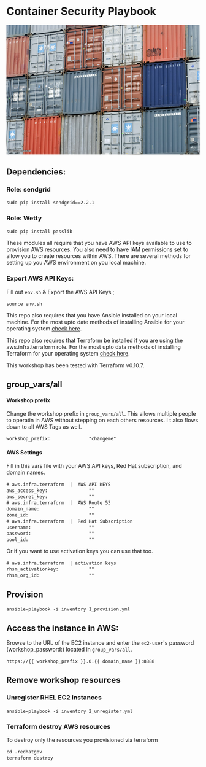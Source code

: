 # Container Security Playbook

![Containers](img/containers.jpg)


## Dependencies:

### Role: sendgrid

    sudo pip install sendgrid==2.2.1

### Role: Wetty

    sudo pip install passlib

These modules all require that you have AWS API keys available to use to provision AWS resources. You also need to have IAM permissions set to allow you to create resources within AWS. There are several methods for setting up you AWS environment on you local machine.


### Export AWS API Keys:

Fill out `env.sh` & Export the AWS API Keys ;

```
source env.sh
```

This repo also requires that you have Ansible installed on your local machine. For the most upto date methods of installing Ansible for your operating system [check here](http://docs.ansible.com/ansible/intro_installation.html).

This repo also requires that Terraform be installed if you are using the aws.infra.terraform role. For the most upto data methods of installing Terraform for your operating system [check here](https://www.terraform.io/downloads.html).

This workshop has been tested with Terraform v0.10.7.

## group_vars/all

#### Workshop prefix

Change the workshop prefix in `group_vars/all`. This allows multiple people to operatin in AWS without stepping on each others resources. I t also flows down to all AWS Tags as well.

```
workshop_prefix:              "changeme"
```

#### AWS Settings


Fill in this vars file with your AWS API keys, Red Hat subscription, and domain names.

```
# aws.infra.terraform  |  AWS API KEYS
aws_access_key:               ""
aws_secret_key:               ""
# aws.infra.terraform  |  AWS Route 53
domain_name:                  ""
zone_id:                      ""
# aws.infra.terraform  |  Red Hat Subscription
username:                     ""
password:                     ""
pool_id:                      ""
```

Or if you want to use activation keys you can use that too.

```
# aws.infra.terraform  | activation keys
rhsm_activationkey:           ""
rhsm_org_id:                  ""
```



## Provision

```
ansible-playbook -i inventory 1_provision.yml
```


## Access the instance in AWS:

Browse to the URL of the EC2 instance and enter the `ec2-user`'s password (workshop_password:) located in `group_vars/all`.

```
https://{{ workshop_prefix }}.0.{{ domain_name }}:8888
```

## Remove workshop resources

### Unregister RHEL EC2 instances

```
ansible-playbook -i inventory 2_unregister.yml
```

### Terraform destroy AWS resources
To destroy only the resources you provisioned via terraform

```
cd .redhatgov
terraform destroy
```
